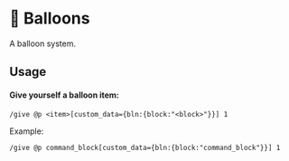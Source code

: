 # 🎈 Balloons

A balloon system.

## Usage

#### Give yourself a balloon item:

```mcfunction
/give @p <item>[custom_data={bln:{block:"<block>"}}] 1
```

Example:

```mcfunction
/give @p command_block[custom_data={bln:{block:"command_block"}}] 1
```

